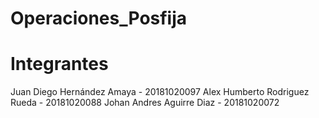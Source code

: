 # Operaciones_Posfija

# Integrantes

Juan Diego Hernández Amaya - 20181020097
Alex Humberto Rodriguez Rueda - 20181020088
Johan Andres Aguirre Diaz - 20181020072
